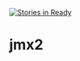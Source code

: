 [![Stories in Ready](https://badge.waffle.io/jmx2/jmx2.png?label=ready&title=Ready)](https://waffle.io/jmx2/jmx2?utm_source=badge)
# jmx2